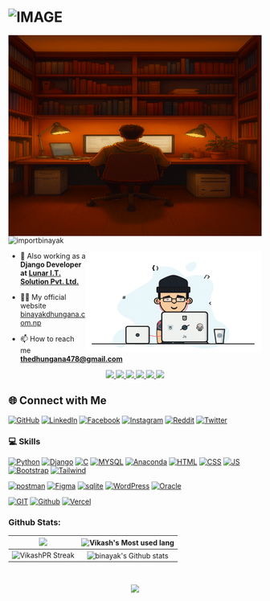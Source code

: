 
<h1>
  <picture>
    <source media="(prefers-color-scheme: dark)" srcset="https://readme-typing-svg.demolab.com/?font=Fira+Code&weight=600&size=30&duration=4500&pause=1000&color=FFFFFF&background=301B5D00&vCenter=true&width=435&lines=I'm+Binayak+Dhungana!">
    <source media="(prefers-color-scheme: light)" srcset="https://readme-typing-svg.demolab.com?font=Fira+Code&weight=600&size=30&duration=4500&pause=1000&color=000000&background=301B5D00&vCenter=true&width=435&lines=I'm+Binayak+Dhungana!">
    <img alt="IMAGE" src="https://github.com/importbinayak/importbinayak/blob/main/haha.gif">
</h1>

<!-- <h3 align="center">A passionate WEB/APP developer from Nepal.</h3> -->

<img align="right" alt="coding" width="800" src="https://github.com/importbinayak/importbinayak/blob/main/hehe.png" height="400">
<p align="left"> <img src="https://komarev.com/ghpvc/?username=importbinayak&label=Profile%20views&color=0e75b6&style=flat" alt="importbinayak" /> </p>
<img align="right" alt="coding" width="350" src="https://github.com/importbinayak/importbinayak/blob/main/haha.gif" height="200">


- 💼 Also working as a **Django Developer at [Lunar I.T. Solution Pvt. Ltd.](https://github.com/Lunar-IT-Solution)** 

- 👨‍💻 My official website [binayakdhungana.com.np](binayakdhungana.com.np)

- 📫 How to reach me **thedhungana478@gmail.com**


<p align="center">
  <a href="https://github.com/importbinayak">
    <img src="https://skillicons.dev/icons?i=windows&theme=light" />
  </a>
  <a href="https://github.com/importbinayak">
    <img src="https://skillicons.dev/icons?i=vscode&theme=light" />
  </a>
  <a href="https://github.com/importbinayak">
    <img src="https://skillicons.dev/icons?i=pycharm&theme=light" />
  </a>
  <a href="https://github.com/importbinayak">
    <img src="https://skillicons.dev/icons?i=visualstudio&theme=light" />
  </a>
  <a href="https://github.com/importbinayak">
    <img src="https://skillicons.dev/icons?i=vim&theme=light" />
  </a>
  <a href="https://github.com/importbinayak">
    <img src="https://skillicons.dev/icons?i=powershell&theme=light" />
  </a>
</p>


## 🌐 Connect with Me

[![GitHub](https://skillicons.dev/icons?i=github&perline=3)](https://github.com/importbinayak)
[![LinkedIn](https://skillicons.dev/icons?i=linkedin&perline=3)](https://linkedin.com/in/binayak-dhungana)
[![Facebook](https://go-skill-icons.vercel.app/api/icons?i=facebook&perline=3)](https://fb.com/thedhungana)
[![Instagram](https://skillicons.dev/icons?i=instagram&perline=3)](https://instagram.com/thedhungana)
[![Reddit](https://go-skill-icons.vercel.app/api/icons?i=reddit&perline=3)](https://www.reddit.com/user/be_nayak/)
[![Twitter](https://skillicons.dev/icons?i=twitter&perline=3)](https://x.com/thedhungana)

### 💻 Skills

[![Python](https://skillicons.dev/icons?i=py&theme=light)](https://www.python.org)
[![Django](https://skillicons.dev/icons?i=django)](https://www.djangoproject.com/)
[![C](https://skillicons.dev/icons?i=c&theme=light)](https://en.cppreference.com/w/c/language)
[![MYSQL](https://skillicons.dev/icons?i=mysql&theme=light)](https://en.cppreference.com/w/c/language)
[![Anaconda](https://skillicons.dev/icons?i=anaconda&theme=light)](https://www.python.org)
[![HTML](https://skillicons.dev/icons?i=html&perline=3)](https://developer.mozilla.org/en-US/docs/Web/HTML)
[![CSS](https://skillicons.dev/icons?i=css&perline=3)](https://developer.mozilla.org/en-US/docs/Web/CSS)
[![JS](https://skillicons.dev/icons?i=js&perline=3)](https://en.cppreference.com/w/c/language)
[![Bootstrap](https://skillicons.dev/icons?i=bootstrap&perline=3)](https://www.python.org)
[![Tailwind](https://skillicons.dev/icons?i=tailwind&perline=3)](https://en.cppreference.com/w/c/language)


[![postman](https://skillicons.dev/icons?i=postman&perline=3)](https://www.python.org)
[![Figma](https://skillicons.dev/icons?i=figma&perline=3)]([https://www.python.org](https://www.figma.com/))
[![sqlite](https://skillicons.dev/icons?i=sqlite&perline=3)](https://en.cppreference.com/w/c/language)
[![WordPress](https://skillicons.dev/icons?i=wordpress&perline=3)](https://wordpress.com)
[![Oracle](https://go-skill-icons.vercel.app/api/icons?i=oracle&perline=3)]()
<!-- [![Node.js](https://img.shields.io/badge/Node.js-339933?style=for-the-badge&logo=node.js&logoColor=white)](https://nodejs.org/) -->
[![GIT](https://skillicons.dev/icons?i=git&perline=3)](https://git-scm.com/)
[![Github](https://skillicons.dev/icons?i=github&perline=3)](https://github.com/)
[![Vercel](https://skillicons.dev/icons?i=vercel&perline=3)](https://github.com/)
### Github Stats:

| <img width="750em" src="https://github-profile-trophy.vercel.app/?username=importbinayak&theme=onestar&row=2&column=4&margin-w=10&margin-h=15&no-bg=true)](https://github.com/ryo-ma/github-profile-trophy"> | <img  width="750em" src="https://github-readme-stats.vercel.app/api/top-langs?username=importbinayak&show_icons=true&locale=en&layout=compact&theme=vue-dark" alt="Vikash's Most used lang" /> |
| :-----------------------------------------------------------------------------------------------------------------------------------------------------------------------------------------------------: | :--------------------------------------------------------------------------------------------------------------------------------------------------------------------------------------: |
|                                           <img  width="750em"   src="https://streak-stats.demolab.com?user=importbinayak&theme=vue-dark" alt="VikashPR Streak" />                                           |  <img width="750em" align="center" alt="binayak's Github stats"  src="https://github-readme-stats.vercel.app/api?username=importbinayak&show_icons=true&count_private=true&theme=vue-dark" />   |

<!--### Github contributions:

<!-- <h4 align="center">My contribution graph</h4>
<p align="center"> <img width="900em" src="https://github-readme-activity-graph.vercel.app/graph?username=vikashpr&bg_color=01010f&color=f5f5fe&line=ed4a7c&point=45994a&area=true&hide_border=true" alt="Vikash's Github Graph" /> </p> 
-->

<!--<h4 align="center">Watch my contribution graph get eaten by the snake 🐍</h4>

<!--<p align="center"> <img  width="900em" alt="importbinayak's Github comitte snake"  src="https://github.com/VikashPR/VikashPR/blob/output/github-contribution-grid-snake-dark.svg" /> </p> 
<!--<h4 align="center">Isometric view of contributions in the last year.</h4>
	  
<!--<p align="center">
	<a href="./profile-3d-contrib/profile-night-green.svg">
		<img width="900em" src="./profile-3d-contrib/profile-night-green.svg">
	</a>
</p>-->
<br/>
<p align="center"> <img src="https://quotes-github-readme.vercel.app/api?type=horizontal&theme=algolia&quote=To%20know,%20is%20to%20know%20that%20you%20know%20nothing.&author=Wise%20man" /> </p>
